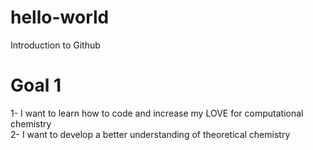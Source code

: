 # hello-world
Introduction to Github

# Goal 1
1- I want to learn how to code and increase my LOVE for computational chemistry  
2- I want to develop a better understanding of theoretical chemistry

